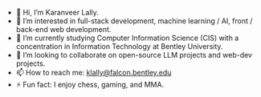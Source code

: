 - 👋 Hi, I’m Karanveer Lally.
- 👀 I’m interested in full-stack development, machine learning / AI, front / back-end web development.
- 🌱 I’m currently studying Computer Information Science (CIS) with a concentration in Information Technology at Bentley University.
- 💞️ I’m looking to collaborate on open-source LLM projects and web-dev projects.
- 📫 How to reach me: klally@falcon.bentley.edu
- ⚡ Fun fact: I enjoy chess, gaming, and MMA.

<!---
klally36/klally36 is a ✨ special ✨ repository because its `README.md` (this file) appears on your GitHub profile.
You can click the Preview link to take a look at your changes.
--->
